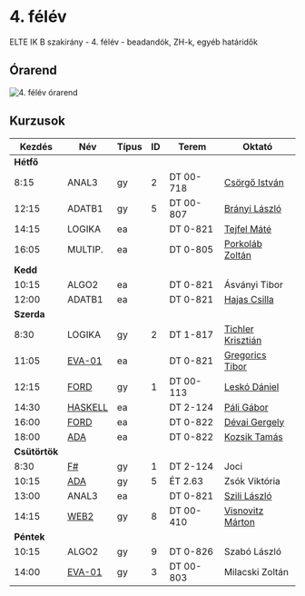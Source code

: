 # 4. félév

ELTE IK B szakirány - 4. félév - beadandók, ZH-k, egyéb határidők

## Órarend
![4. félév órarend](http://atadi96.webuda.com/felev4.png)

## Kurzusok

| Kezdés | Név | Típus | ID | Terem | Oktató |
|--------|-----|-------|----|-------|--------|
|**Hétfő**
|8:15|ANAL3|gy|2|DT 00-718|[Csörgő István](http://numanal.inf.elte.hu/~csorgo/ev16172/analizis3BC/)|
|12:15|ADATB1|gy|5|DT 00-807|[Brányi László](http://people.inf.elte.hu/branyi/)|
|14:15|LOGIKA|ea||DT 0-821|[Tejfel Máté](http://people.inf.elte.hu/matej)|
|16:05|MULTIP.|ea||DT 0-805|[Porkoláb Zoltán](http://gsd.web.elte.hu/multi/)|
|**Kedd**
|10:15|ALGO2|ea||DT 0-821|Ásványi Tibor|
|12:00|ADATB1|ea||DT 0-821|[Hajas Csilla](http://medusa.inf.elte.hu/)|
|**Szerda**
|8:30|LOGIKA|gy|2|DT 1-817|[Tichler Krisztián](http://cs.elte.hu/~tichlerk)|
|11:05|[EVA-01](http://kissanime.ru/Anime/Neon-Genesis-Evangelion/Episode-001?id=5235)|ea||DT 0-821|[Gregorics Tibor](http://people.inf.elte.hu/groberto/elte_eva1/)|
|12:15|[FORD](fordprog)|gy|1|DT 00-113|[Leskó Dániel](http://ldani.web.elte.hu/)|
|14:30|[HASKELL](haskell)|ea||DT 2-124|[Páli Gábor](http://people.inf.elte.hu/pgj/halado-haskell/)|
|16:00|[FORD](fordprog)|ea||DT 0-822|[Dévai Gergely](http://deva.web.elte.hu/fordprog.hu.html)|
|18:00|[ADA](ada)|ea||DT 0-822|[Kozsik Tamás](http://kto.web.elte.hu/hu/oktatas/ada/)|
|**Csütörtök**
|8:30|[F#](f#)|gy|1|DT 2-124|Joci|
|10:15|[ADA](ada)|gy|5|ÉT 2.63|Zsók Viktória|
|13:00|ANAL3|ea||DT 0-821|[Szili László](http://numanal.inf.elte.hu/~szili/Oktatas/An3_BC_2017/index_An3_BC_2017.htm)|
|14:15|[WEB2](web2)|gy|8|DT 00-410|[Visnovitz Márton](http://webprogramozas.inf.elte.hu/webfejl2.php)|
|**Péntek**
|10:15|ALGO2|gy|9|DT 0-826|Szabó László|
|14:00|[EVA-01](http://kissanime.ru/Anime/Neon-Genesis-Evangelion/Episode-001?id=5235)|gy|3|DT 00-803|Milacski Zoltán|